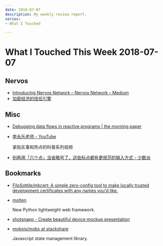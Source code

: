 ```yaml
---
date: 2018-07-07
description: My weekly review report.
series:
- What I Touched

---
```


# What I Touched This Week 2018-07-07


## Nervos

* [Introducing Nervos Network – Nervos Network – Medium](https://medium.com/nervosnetwork/introducing-nervos-network-7a2dcfd6a1d0)
* [加密经济的信任引擎](https://www.jianshu.com/p/2dfed83fee1f)

<!--more-->

## Misc

* [Debugging data flows in reactive programs | the morning paper](https://blog.acolyer.org/2018/06/29/debugging-data-flows-in-reactive-programs/)

* [李永乐老师 - YouTube](https://www.youtube.com/channel/UCSs4A6HYKmHA2MG_0z-F0xw/videos)

    紧贴实事和热点的科普系列视频

* [别再用「六个点」当省略号了，这些标点都有更规范的输入方式 - 少数派](https://sspai.com/post/45516)

## Bookmarks

* [FiloSottile/mkcert: A simple zero-config tool to make locally trusted development certificates with any names you'd like.](https://github.com/FiloSottile/mkcert)
* [molten](https://moltenframework.com/)

    New Python lightweight web framework.

* [shotsnapp - Create beautiful device mockup presentation](https://shotsnapp.com/)
* [mobxjs/mobx at stackshare](https://github.com/mobxjs/mobx?ref=stackshare)

    Javascript state management library.

